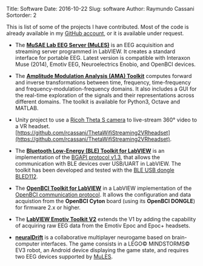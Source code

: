 Title: Software
Date: 2016-10-22
Slug: software
Author: Raymundo Cassani
Sortorder: 2

This is list of some of the projects I have contributed. Most of the code is already available in my [GitHub account](https://github.com/rcassani), or it is available under request.

* The [**MuSAE Lab EEG Server (MuLES)**](https://github.com/MuSAELab/MuLES) is an EEG acquisition and streaming server programmed in LabVIEW. It creates a standard interface for portable EEG. Latest version is compatible with Interaxon Muse (2014), Emotiv EEG, Neuroelectrics Enobio, and OpenBCI devices.  


* The [**Amplitude Modulation Analysis (AMA) Toolkit**](https://github.com/MuSAELab/amplitude-modulation-analysis-module) computes forward and inverse transformations between time, frequency, time-frequency and frequency-modulation-frequency domains. It also includes a GUI for the real-time exploration of the signals and their representations across different domains. The toolkit is available for Python3, Octave and MATLAB.


* Unity project to use a [Ricoh Theta S camera](https://theta360.com/en/about/theta/s.html) to live-stream 360° video to a VR headset.  
[https://github.com/rcassani/ThetaWifiStreaming2VRheadset](https://github.com/rcassani/ThetaWifiStreaming2VRheadset).

* The [**Bluetooth Low-Energy (BLE) Toolkit for LabVIEW**](https://github.com/MuSAELab/BLE-Toolkit-LabVIEW) is an implementation of the [BGAPI protocol v1.3](http://www.silabs.com/documents/login/reference-manuals/Bluetooth_Smart_Software-BLE-1.3-API-RM.pdf), that allows the communication with BLE devices over USB/UART in LabVIEW. The toolkit has been developed and tested with the [BLE USB dongle BLED112](http://www.silabs.com/products/wireless/bluetooth/bluetooth-low-energy-modules/ble121lr-bluetooth-smart-long-range-module1).  

* The [**OpenBCI Toolkit for LabVIEW**](https://github.com/rcassani/OpenBCI-Toolkit-LabVIEW) in a LabVIEW implementation of the [OpenBCI communication protocol](http://docs.openbci.com/OpenBCI%20Software/04-OpenBCI_Cyton_SDK). It allows the configuration and data acquistion from the **OpenBCI Cyton** board (using its **OpenBCI DONGLE**) for firmware 2.x or higher.

* The [**LabVIEW Emotiv Toolkit V2**](https://forums.ni.com/t5/Example-Programs/LabVIEW-Emotiv-Toolkit-V2/ta-p/3493301?profile.language=en) extends the V1 by adding the capability of acquiring raw EEG data from the Emotiv Epoc and Epoc+ headsets.

* [**neuralDrift**](https://github.com/hubertjb/neuraldrift) is a collaborative multiplayer neurogame based on brain-computer interfaces. The game consists in a LEGO&copy; MINDSTORMS&copy; EV3 robot, an Android device displaying the game state, and requires two EEG devices supported by [MuLES](https://github.com/MuSAELab/MuLES).
